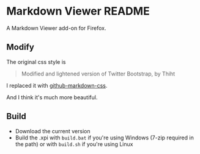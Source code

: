 # Markdown Viewer README
A Markdown Viewer add-on for Firefox.

## Modify
The original css style is

> Modified and lightened version of Twitter Bootstrap, by Thiht

I replaced it with [github-markdown-css](https://github.com/sindresorhus/github-markdown-css).

And I think it's much more beautiful.


## Build
* Download the current version
* Build the .xpi with `build.bat` if you're using Windows (7-zip required in the path) or with `build.sh` if you're using Linux
